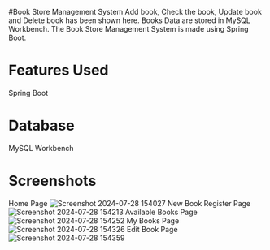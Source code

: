 #Book Store Management System
Add book, Check the book, Update book and Delete book has been shown here. Books Data are stored in MySQL Workbench. 
The Book Store Management System is made using Spring Boot.

# Features Used
Spring Boot 

# Database
MySQL Workbench
# Screenshots
Home Page
![Screenshot 2024-07-28 154027](https://github.com/user-attachments/assets/aa592470-ef54-47f8-9659-4cdbb848a112)
New Book Register Page
![Screenshot 2024-07-28 154213](https://github.com/user-attachments/assets/a8e540e9-6942-49d5-9c6b-c8625549f906)
Available Books Page
![Screenshot 2024-07-28 154252](https://github.com/user-attachments/assets/be3ec74a-f725-40bc-b874-720c46644cf8)
My Books Page
![Screenshot 2024-07-28 154326](https://github.com/user-attachments/assets/1d50469c-f41d-4758-8976-92ec5b962367)
Edit Book Page
![Screenshot 2024-07-28 154359](https://github.com/user-attachments/assets/f4556b1b-454f-49f6-afc3-47e47d34d732)
